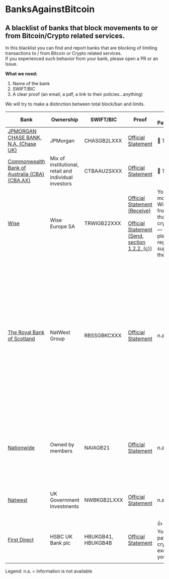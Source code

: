 # BanksAgainstBitcoin
## A blacklist of banks that block movements to or from Bitcoin/Crypto related services. ##

In this blacklist you can find and report banks that are blocking of limiting transactions to / from Bitcoin or Crypto related services.
<br>If you experienced such behavior from your bank, please open a PR or an Issue.

**What we need:**
1. Name of the bank
2. SWIFT/BIC
3. A clear proof (an email, a pdf, a link to their policies...anything)

We will try to make a distinction between total block/ban and limits.

Bank | Ownership | SWIFT/BIC | Proof | Receiving Payments Limits | Sending Payments Limits |
 ------------ | ------------- | ------- | ------- | ------- | -------
[JPMORGAN CHASE BANK, N.A. (Chase UK)](https://www.chase.co.uk/gb/en/) | JPMorgan | CHASGB2LXXX | [Official Statement](https://www.chase.co.uk/gb/en/support/crypto/) | :red_circle: TOTAL BAN | :red_circle: TOTAL BAN |
[Commonwealth Bank of Australia (CBA) (CBA.AX)](https://www.commbank.com.au/) | Mix of institutional, retail and individual investors |  CTBAAU2SXXX  | [Official Statement](https://www.commbank.com.au/support/security/cryptocurrency-payments.html) | :red_circle: TOTAL BAN | :red_circle: TOTAL BAN |
[Wise](https://wise.com/) | Wise Europe SA | TRWIGB22XXX | [Official Statement (Receive)](https://wise.com/help/articles/2932118/incompatible-accounts-and-payments) <br><br>[Official Statement (Send, section 1.2.2. (c))](https://wise.com/gb/legal/acceptable-use-policy-eea) | You can receive money to your Wise account from a platform that deals with cryptocurrencies — as long as the platform is regulated and/or supervised in the EU or UK | :red_circle: TOTAL BAN
[The Royal Bank of Scotland](https://www.rbs.co.uk/) | NatWest Group | RBSSGBKCXXX | [Official Statement](https://www.supportcentre-rbs.co.uk/Searchable/1693188662/Payments-Cryptocurrency.htm) | n.a. | They block or limit online banking and mobile app Faster Payments and Debit Card transactions made to these exchanges to £1k a day and £5k in any 30-day period. RBS also block the use of their Credit and Charge Cards to purchase cryptocurrency. The above steps apply to Personal, Business and Commercial customers. |
[Nationwide](https://www.nationwide.co.uk) | Owned by members | NAIAGB21 | [Official Statement](https://www.nationwide.co.uk/help/fraud-and-security/cryptocurrency-payment-restrictions/?et_cid=26323083&et_rid=170684709) | n.a. | Debit card purchases limited to £5,000 a day, or £100 a day if you have a FlexOne account. You can no longer use your credit card to purchase cryptocurrencies. |
[Natwest](https://www.natwestgroup.com) | UK Government Investments | NWBKGB2LXXX | [Official Statement](https://www.natwestgroup.com/news-and-insights/news-room/press-releases/financial-capability-and-learning/2023/mar/natwest-limits-crypto-payments.html) | n.a. | £1000 daily and £5000 30-day-limit imposed on cryptocurrency exchanges. |
[First Direct](https://www.firstdirect.com) | HSBC UK Bank plc | HBUKGB41, HBUKGB4B | [Official Statement](https://www.firstdirect.com/help/bank-accounts/payments-and-transfers/cryptocurrency/) | :thumbsup: NO BAN <br>You can receive payments from cryptocurrency exchanges into your account. | £2,500 for a single payment and a total payment limit of £10,000 in any rolling 30-day period. |


Legend:
n.a. = Information is not available
